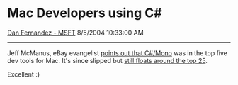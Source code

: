 <div id="page">

# Mac Developers using C\#

[Dan Fernandez -
MSFT](https://social.msdn.microsoft.com/profile/Dan%20Fernandez%20-%20MSFT)
8/5/2004 10:33:00 AM

-----

<div id="content">

Jeff McManus, eBay evangelist [points out that
C\#/Mono](http://mcmanus.typepad.com/grind/2004/07/c_on_linux_marc.html)
was in the top five dev tools for Mac. It's since slipped but [still
floats around the
top 25](http://www.apple.com/downloads/macosx/development_tools/index.html).

Excellent :)

</div>

</div>
